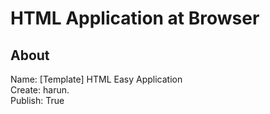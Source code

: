 # HTML Application at Browser

## About
Name: [Template] HTML Easy Application   
Create: harun.   
Publish: True   
